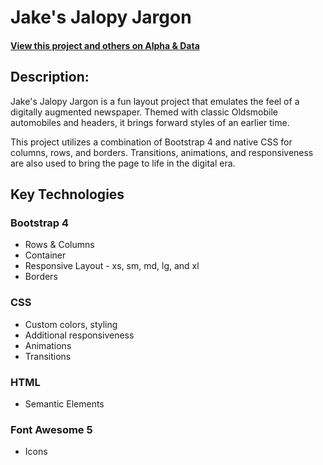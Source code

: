 # Jake's Jalopy Jargon

#### [View this project and others on Alpha & Data](https://alphaanddata.com/)

## Description:
Jake's Jalopy Jargon is a fun layout project that emulates the feel of a digitally augmented newspaper. Themed with classic Oldsmobile automobiles and headers, it brings forward styles of an earlier time.

This project utilizes a combination of Bootstrap 4 and native CSS for columns, rows, and borders. Transitions, animations, and responsiveness are also used to bring the page to life in the digital era.

## Key Technologies

### Bootstrap 4
* Rows & Columns
* Container
* Responsive Layout - xs, sm, md, lg, and xl
* Borders

### CSS
* Custom colors, styling
* Additional responsiveness
* Animations
* Transitions

### HTML
* Semantic Elements

### Font Awesome 5
* Icons
